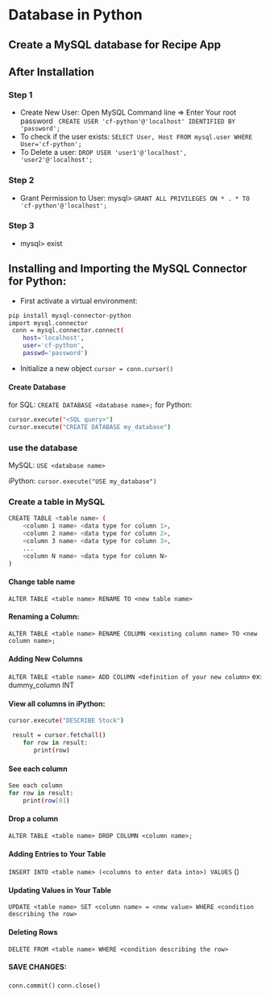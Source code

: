 # Database in Python

## Create a MySQL database for Recipe App

## After Installation

### Step 1

- Create New User:
  Open MySQL Command line => Enter Your root password
  ` CREATE USER 'cf-python'@'localhost' IDENTIFIED BY 'password';`
- To check if the user exists:
  `SELECT User, Host FROM mysql.user WHERE User='cf-python';`
- To Delete a user:
  `DROP USER 'user1'@'localhost', 'user2'@'localhost';`

### Step 2

- Grant Permission to User:
  mysql> `GRANT ALL PRIVILEGES ON * . * TO 'cf-python'@'localhost';`

### Step 3

- mysql> exist

## Installing and Importing the MySQL Connector for Python:

- First activate a virtual environment:

```bash
pip install mysql-connector-python
import mysql.connector
 conn = mysql.connector.connect(
    host='localhost',
    user='cf-python',
    passwd='password')
```

- Initialize a new object
  `cursor = conn.cursor()`

#### Create Database

for SQL:
`CREATE DATABASE <database name>;`
for Python:

```bash
cursor.execute("<SQL query>")
cursor.execute("CREATE DATABASE my_database")
```

### use the database

MySQL: `USE <database name>`

iPython: `cursor.execute("USE my_database")`

### Create a table in MySQL

```bash
CREATE TABLE <table name> (
    <column 1 name> <data type for column 1>,
    <column 2 name> <data type for column 2>,
    <column 3 name> <data type for column 3>,
    ...
    <column N name> <data type for column N>
)
```

#### Change table name

`ALTER TABLE <table name> RENAME TO <new table name>`

#### Renaming a Column:

`ALTER TABLE <table name> RENAME COLUMN <existing column name> TO <new column name>;`

#### Adding New Columns

`ALTER TABLE <table name> ADD COLUMN <definition of your new column>` ex: dummy_column INT

#### View all columns in iPython:

```bash
cursor.execute("DESCRIBE Stock")

 result = cursor.fetchall()
    for row in result:
       print(row)
```

#### See each column

```bash
See each column
for row in result:
    print(row[0])

```

#### Drop a column

`ALTER TABLE <table name> DROP COLUMN <column name>;`

#### Adding Entries to Your Table

`INSERT INTO <table name> (<columns to enter data into>) VALUES` (<corresponding values for each column>)

#### Updating Values in Your Table

`UPDATE <table name> SET <column name> = <new value> WHERE <condition describing the row>`

#### Deleting Rows

`DELETE FROM <table name> WHERE <condition describing the row>`

#### SAVE CHANGES:

`conn.commit()`
`conn.close()`
